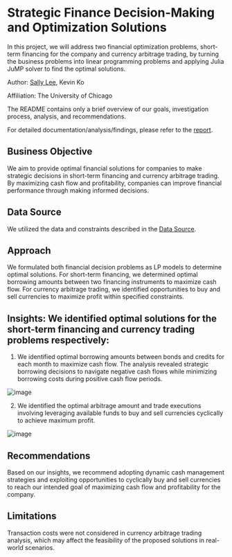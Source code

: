 # Strategic Finance Decision-Making and Optimization Solutions

In this project, we will address two financial optimization problems, short-term financing for the company and currency arbitrage trading, by turning the business problems into linear programming problems and applying Julia JuMP solver to find the optimal solutions.

Author: [Sally Lee](https://github.com/sallylee0801), Kevin Ko

Affiliation: The University of Chicago

The README contains only a brief overview of our goals, investigation process, analysis, and recommendations.

For detailed documentation/analysis/findings, please refer to the [report](https://github.com/sallylee0801/Strategic-Finance-Decision-Making-and-Optimization-Solutions/blob/main/Strategic%20Finance%20Decision-Making%20and%20Optimization%20Solutions.pdf).

## Business Objective
We aim to provide optimal financial solutions for companies to make strategic decisions in short-term financing and currency arbitrage trading. By maximizing cash flow and profitability, companies can improve financial performance through making informed decisions.

## Data Source
We utilized the data and constraints described in the [Data Source](https://github.com/sallylee0801/Strategic-Finance-Decision-Making-and-Optimization-Solutions/blob/main/01.%20Raw%20Data%20Set/Data%20Source.pdf).

## Approach
We formulated both financial decision problems as LP models to determine optimal solutions. For short-term financing, we determined optimal borrowing amounts between two financing instruments to maximize cash flow. For currency arbitrage trading, we identified opportunities to buy and sell currencies to maximize profit within specified constraints.

## Insights: We identified optimal solutions for the short-term financing and currency trading problems respectively:
1. We identified optimal borrowing amounts between bonds and credits for each month to maximize cash flow. The analysis revealed strategic borrowing decisions to navigate negative cash flows while minimizing borrowing costs during positive cash flow periods.

![image](https://github.com/sallylee0801/Strategic-Finance-Decision-Making-and-Optimization-Solutions/assets/121594845/d292afd3-9e8d-4fc3-b7ae-818e51d044b1)

2. We identified the optimal arbitrage amount and trade executions involving leveraging available funds to buy and sell currencies cyclically to achieve maximum profit.

![image](https://github.com/sallylee0801/Strategic-Finance-Decision-Making-and-Optimization-Solutions/assets/121594845/f76d7a86-c00c-4011-b0f5-dbc9c7a73b96)

## Recommendations
Based on our insights, we recommend adopting dynamic cash management strategies and exploiting opportunities to cyclically buy and sell currencies to reach our intended goal of maximizing cash flow and profitability for the company.

## Limitations
Transaction costs were not considered in currency arbitrage trading analysis, which may affect the feasibility of the proposed solutions in real-world scenarios.
